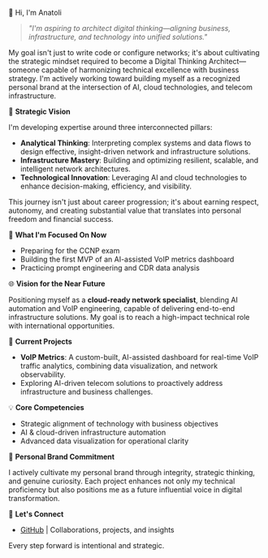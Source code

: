 👋 Hi, I'm Anatoli

> *"I'm aspiring to architect digital thinking—aligning business, infrastructure, and technology into unified solutions."*

My goal isn't just to write code or configure networks; it's about cultivating the strategic mindset required to become a Digital Thinking Architect—someone capable of harmonizing technical excellence with business strategy. I'm actively working toward building myself as a recognized personal brand at the intersection of AI, cloud technologies, and telecom infrastructure.

🎯 **Strategic Vision**

I'm developing expertise around three interconnected pillars:

* **Analytical Thinking**: Interpreting complex systems and data flows to design effective, insight-driven network and infrastructure solutions.
* **Infrastructure Mastery**: Building and optimizing resilient, scalable, and intelligent network architectures.
* **Technological Innovation**: Leveraging AI and cloud technologies to enhance decision-making, efficiency, and visibility.

This journey isn't just about career progression; it's about earning respect, autonomy, and creating substantial value that translates into personal freedom and financial success.

🚧 **What I'm Focused On Now**

* Preparing for the CCNP exam
* Building the first MVP of an AI-assisted VoIP metrics dashboard
* Practicing prompt engineering and CDR data analysis

🌐 **Vision for the Near Future**

Positioning myself as a **cloud-ready network specialist**, blending AI automation and VoIP engineering, capable of delivering end-to-end infrastructure solutions. My goal is to reach a high-impact technical role with international opportunities.

🔧 **Current Projects**

* **VoIP Metrics**: A custom-built, AI-assisted dashboard for real-time VoIP traffic analytics, combining data visualization, and network observability.
* Exploring AI-driven telecom solutions to proactively address infrastructure and business challenges.

💡 **Core Competencies**

* Strategic alignment of technology with business objectives
* AI & cloud-driven infrastructure automation
* Advanced data visualization for operational clarity

🌟 **Personal Brand Commitment**

I actively cultivate my personal brand through integrity, strategic thinking, and genuine curiosity. Each project enhances not only my technical proficiency but also positions me as a future influential voice in digital transformation.

🤝 **Let's Connect**

* [GitHub](https://github.com/ABbatman) | Collaborations, projects, and insights

Every step forward is intentional and strategic.
